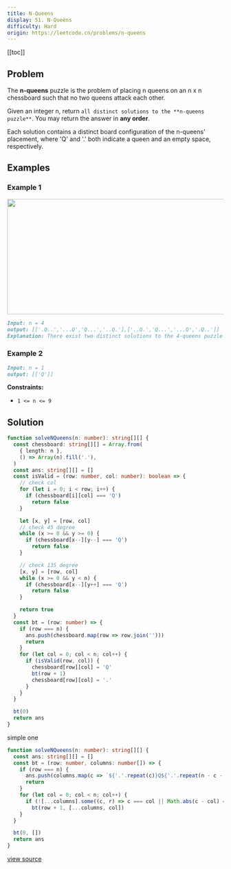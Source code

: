 ```yaml
---
title: N-Queens
display: 51. N-Queens
difficulty: Hard
origin: https://leetcode.cn/problems/n-queens
---
```


[[toc]]

## Problem

The **n-queens** puzzle is the problem of placing n queens on an n x n chessboard such that no two queens attack each other.

Given an integer n, return `all distinct solutions to the **n-queens puzzle**`. You may return the answer in **any order**.

Each solution contains a distinct board configuration of the n-queens' placement, where 'Q' and '.' both indicate a queen and an empty space, respectively.

## Examples

### Example 1

<img alt="" src="https://assets.leetcode.com/uploads/2020/11/13/queens.jpg" style="width: 600px; height: 268px;" />

```md
Input: n = 4
output: [['.Q..','...Q','Q...','..Q.'],['..Q.','Q...','...Q','.Q..']]
Explanation: There exist two distinct solutions to the 4-queens puzzle as shown above
```

### Example 2

```md
Input: n = 1
output: [['Q']]
```

**Constraints:**

- <code>1 &lt;= n &lt;= 9</code>

## Solution

```ts
function solveNQueens(n: number): string[][] {
  const chessboard: string[][] = Array.from(
    { length: n },
    () => Array(n).fill('.'),
  )
  const ans: string[][] = []
  const isValid = (row: number, col: number): boolean => {
    // check col
    for (let i = 0; i < row; i++) {
      if (chessboard[i][col] === 'Q')
        return false
    }

    let [x, y] = [row, col]
    // check 45 degree
    while (x >= 0 && y >= 0) {
      if (chessboard[x--][y--] === 'Q')
        return false
    }

    // check 135 degree
    [x, y] = [row, col]
    while (x >= 0 && y < n) {
      if (chessboard[x--][y++] === 'Q')
        return false
    }

    return true
  }
  const bt = (row: number) => {
    if (row === n) {
      ans.push(chessboard.map(row => row.join('')))
      return
    }
    for (let col = 0; col < n; col++) {
      if (isValid(row, col)) {
        chessboard[row][col] = 'Q'
        bt(row + 1)
        chessboard[row][col] = '.'
      }
    }
  }

  bt(0)
  return ans
}
```

simple one

```ts
function solveNQueens(n: number): string[][] {
  const ans: string[][] = []
  const bt = (row: number, columns: number[]) => {
    if (row === n) {
      ans.push(columns.map(c => `${'.'.repeat(c)}Q${'.'.repeat(n - c - 1)}`))
      return
    }
    for (let col = 0; col < n; col++) {
      if (![...columns].some((c, r) => c === col || Math.abs(c - col) === row - r))
        bt(row + 1, [...columns, col])
    }
  }

  bt(0, [])
  return ans
}
```

[view source](https://leetcode.cn/problems/n-queens)
